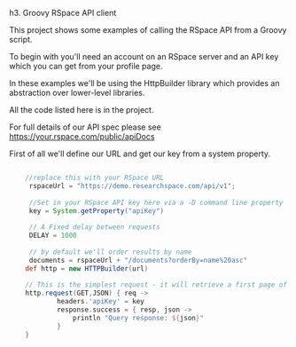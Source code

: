 h3. Groovy RSpace API client

This project shows some examples of calling the RSpace API from a Groovy script.

To begin with you'll need an account on an RSpace server and an API key which you can get from your profile page.

In these examples we'll be using the HttpBuilder library which provides an abstraction over lower-level libraries.

All the code listed here is in the project. 

For full details of our API spec please see https://your.rspace.com/public/apiDocs

First of all we'll define our URL and get our key from a system property.
```groovy

    //replace this with your RSpace URL
	 rspaceUrl = "https://demo.researchspace.com/api/v1";
	 
	 //Set in your RSpace API key here via a -D command line property
	 key = System.getProperty("apiKey")
	 
	 // A Fixed delay between requests
	 DELAY = 1000
	 
	 // by default we'll order results by name
	 documents = rspaceUrl + "/documents?orderBy=name%20asc"
	def http = new HTTPBuilder(url)
	
	// This is the simplest request - it will retrieve a first page of documents ordered by name.
	http.request(GET,JSON) { req ->
			headers.'apiKey' = key
			response.success = { resp, json ->
				println "Query response: ${json}"
			}
	}

```